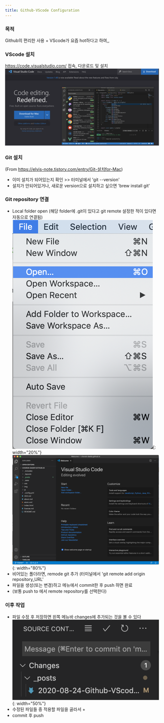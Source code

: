 ```yaml
---
title: Github-VScode Configuration
---
```


### 목적 
Github의 편리한 사용 + VScode가 요즘 hot하다고 하여,, 

### VScode 설치
<https://code.visualstudio.com/> 접속, 다운로드 및 설치
![VScode Install](../img/VScode_install.png)

### Git 설치
(From <https://elvis-note.tistory.com/entry/Git-설치for-Mac>)
- 이미 설치가 되어있는지 확인 >> 터미널에서 'git --version'
- 설치가 안되어있거나, 새로운 version으로 설치하고 싶으면 'brew install git'

### Git repository 연결
- Local folder open (해당 folder에 .git이 있다고 git remote 설정한 적이 있다면 자동으로 연결됨)
![Local folder open menu](../img/local_folder_open1.png){: width="20%"}![Local folder open](../img/local_folder_open2.png){: width="80%"}
- 비어있는 폴더라면, remode git 추가 (터미널에서 'git remote add origin repository_URL'
- 파일을 생성(또는 변경)하고 메뉴에서 commit한 후 push 하면 완료
- (보통 push to 에서 remote repository를 선택한다)

### 이후 작업
- 파일 수정 후 저장하면 왼쪽 메뉴바 changes에 추가되는 것을 볼 수 있다
![Changes](../img/changes.png){: width="50%"}
- 수정된 파일들 중 적용할 파일을 골라서 + 
- commit 후 push


